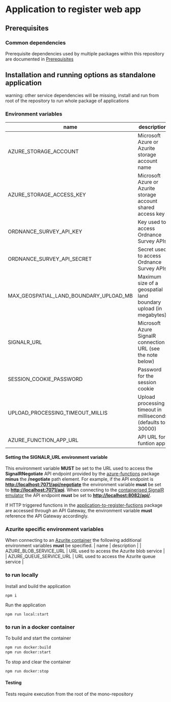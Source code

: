 # Application to register web app

## Prerequisites

### Common dependencies

Prerequisite dependencies used by multiple packages within this repository are documented in [Prerequisites](../../docs/prerequisites.md)

## Installation and running options as standalone application

warning: other service dependencies will be missing, install and run from root of the repository to run whole package of applications

### Environment variables

| name    | description | mandatory |
|---------|-------------|-----------|
| AZURE_STORAGE_ACCOUNT | Microsoft Azure or Azurite storage account name| Y |
| AZURE_STORAGE_ACCESS_KEY | Microsoft Azure or Azurite storage account shared access key | Y |
| ORDNANCE_SURVEY_API_KEY | Key used to access Ordnance Survey APIs | Y |
| ORDNANCE_SURVEY_API_SECRET | Secret used to access Ordnance Survey APIs | Y |
| MAX_GEOSPATIAL_LAND_BOUNDARY_UPLOAD_MB | Maximum size of a geospatial land boundary upload (in megabytes) | Y |
| SIGNALR_URL | Microsoft Azure SignalR connection URL (see the note below) | Y |  
| SESSION_COOKIE_PASSWORD | Password for the session cookie | N |
| UPLOAD_PROCESSING_TIMEOUT_MILLIS | Upload processing timeout in milliseconds (defaults to 30000) | N |
| AZURE_FUNCTION_APP_URL | API URL for funtion app | Y |

#### Setting the SIGNALR_URL environment variable

This environment variable **MUST** be set to the URL used to access the **SignalRNegotiate** API endpoint provided by the [azure-functions](../azure-functions/)
package **minus** the **/negotiate** path element. For example, if the API endpoint is **<http://localhost:7071/api/negotiate>** the environment variable **must** be set to **<http://localhost:7071/api>**. When connecting to the [containerised SignalR emulator](../../docs/containerisation.md#cloud-service-containers) the API endpoint **must** be set to **<http://localhost:8082/api/>**.

If HTTP triggered functions in the [application-to-register-fuctions](../azure-functions/) package are accessed through an API Gateway, the environment variable **must** reference the API Gateway accordingly.

### Azurite specific environment variables

When connecting to an [Azurite container](../../docs/containerisation.md/#azure-storage) the following additional environment variables **must** be specified.
| name    | description |
| AZURE_BLOB_SERVICE_URL | URL used to access the Azurite blob service |
| AZURE_QUEUE_SERVICE_URL | URL used to access the Azurite queue service |

### to run locally

Install and build the application

`npm i`

Run the application

`npm run local:start`

### to run in a docker container

To build and start the container

```bash
npm run docker:build
npm run docker:start
```

To stop and clear the container

```bash
npm run docker:stop
```

#### Testing

Tests require execution from the root of the mono-repository

